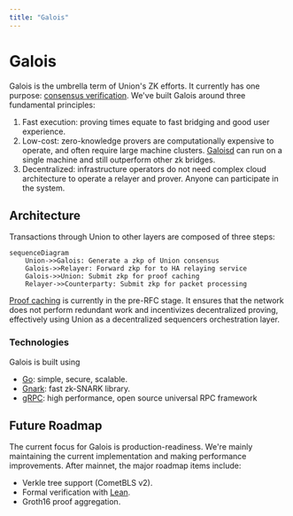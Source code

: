 ```yaml
---
title: "Galois"
---
```


# Galois

Galois is the umbrella term of Union's ZK efforts. It currently has one purpose: [consensus verification](../research/consensus-verification). We've built Galois around three fundamental principles:

1. Fast execution: proving times equate to fast bridging and good user experience.
2. Low-cost: zero-knowledge provers are computationally expensive to operate, and often require large machine clusters. [Galoisd](https://github.com/unionfi/union/blob/main/uniond/README.md) can run on a single machine and still outperform other zk bridges.
3. Decentralized: infrastructure operators do not need complex cloud architecture to operate a relayer and prover. Anyone can participate in the system.

## Architecture

Transactions through Union to other layers are composed of three steps:

```mermaid
sequenceDiagram
    Union->>Galois: Generate a zkp of Union consensus
    Galois->>Relayer: Forward zkp for to HA relaying service
    Galois->>Union: Submit zkp for proof caching
    Relayer->>Counterparty: Submit zkp for packet processing
```

[Proof caching](https://github.com/unionfi/union/discussions/41) is currently in the pre-RFC stage. It ensures that the network does not perform redundant work and incentivizes decentralized proving, effectively using Union as a decentralized sequencers orchestration layer.

### Technologies

Galois is built using

- [Go](https://go.dev/): simple, secure, scalable.
- [Gnark](https://github.com/ConsenSys/gnark): fast zk-SNARK library.
- [gRPC](https://grpc.io/): high performance, open source universal RPC framework

## Future Roadmap

The current focus for Galois is production-readiness. We're mainly maintaining the current implementation and making performance improvements. After mainnet, the major roadmap items include:

- Verkle tree support (CometBLS v2).
- Formal verification with [Lean](https://leanprover.github.io/).
- Groth16 proof aggregation.
